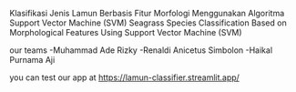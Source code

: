 Klasifikasi Jenis Lamun Berbasis Fitur Morfologi Menggunakan Algoritma Support Vector Machine (SVM)
Seagrass Species Classification Based on Morphological Features Using Support Vector Machine (SVM)

our teams
-Muhammad Ade Rizky
-Renaldi Anicetus Simbolon
-Haikal Purnama Aji

you can test our app at https://lamun-classifier.streamlit.app/
